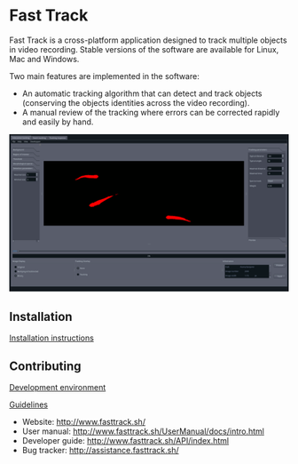 # Fast Track

Fast Track is a cross-platform application designed to track multiple objects in video recording. Stable versions of the software are available for Linux, Mac and Windows.

Two main features are implemented in the software:
* An automatic tracking algorithm that can detect and track objects (conserving the objects identities across the video recording).
* A manual review of the tracking where errors can be corrected rapidly and easily by hand.

![alt text](docs/user/assets/interactive_detec.gif)

## Installation

[Installation instructions](docs/user/installation.md)

## Contributing

[Development environment](docs/dev/DeveloperGuide.md)

[Guidelines](contributing.md)


- Website: http://www.fasttrack.sh/
- User manual: http://www.fasttrack.sh/UserManual/docs/intro.html
- Developer guide: http://www.fasttrack.sh/API/index.html
- Bug tracker: http://assistance.fasttrack.sh/

